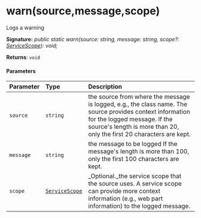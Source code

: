 # warn(source,message,scope)

Logs a warning

**Signature:** _public static warn(source: string, message: string, scope?: [ServiceScope](../sp-core-library/servicescope.md)): void;_

**Returns**: `void`



#### Parameters


| Parameter	   | Type    | Description |
|:-------------|:---------------|:------------|
| `source`    | `string` | the source from where the message is logged, e.g., the class name. The source provides context information for the logged message. If the source's length is more than 20, only the first 20 characters are kept. |
| `message`    | `string` | the message to be logged If the message's length is more than 100, only the first 100 characters are kept. |
| `scope`    | [`ServiceScope`](../sp-core-library/servicescope.md) | _Optional._the service scope that the source uses. A service scope can provide more context information (e.g., web part information) to the logged message. |

